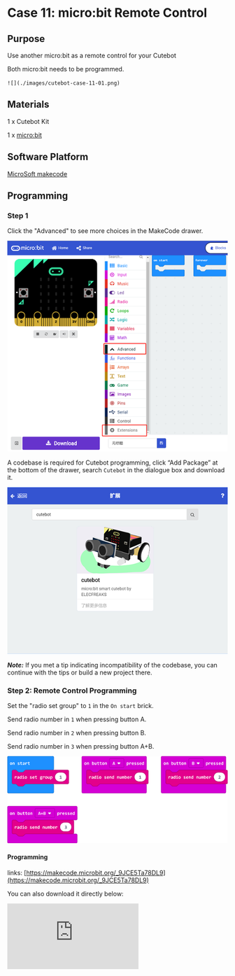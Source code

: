 # Case 11: micro:bit Remote Control

## Purpose

Use another micro:bit as a remote control for your Cutebot

Both micro:bit needs to be programmed.

``![](./images/cutebot-case-11-01.png)``

## Materials

1 x Cutebot Kit

1 x [micro:bit](https://www.elecfreaks.com/microbit_edu.html)

## Software Platform


[MicroSoft makecode](https://makecode.microbit.org/#)

## Programming


### Step 1

Click the "Advanced" to see more choices in the MakeCode drawer.

![](./images/cutebot-pk-1.png)

A codebase is required for Cutebot programming, click “Add Package” at the bottom of the drawer, search `Cutebot` in the dialogue box and download it.

![](./images/cutebot-pk-11.png)

***Note:*** If you met a tip indicating incompatibility of the codebase, you can continue with the tips or build a new project there.

### Step 2: Remote Control Programming

Set the "radio set group" to `1` in the `On start` brick.

Send radio number in `1` when pressing button A.

Send radio number in `2` when pressing button B.

Send radio number in `3` when pressing button A+B.

![](./images/case_11_01.png)

#### Programming

links: [https://makecode.microbit.org/_9JCE5Ta78DL9](https://makecode.microbit.org/_9JCE5Ta78DL9)

You can also download it directly below:

<div
    style={{
        position: 'relative',
        paddingBottom: '60%',
        overflow: 'hidden',
    }}
>
    <iframe
        src="https://makecode.microbit.org/_9JCE5Ta78DL9"
        frameborder="0"
        sandbox="allow-popups allow-forms allow-scripts allow-same-origin"
        style={{
            position: 'absolute',
            width: '100%',
            height: '100%',
        }}
    />
</div>

### Step 3: Cutebot Programming


Drag "show icon" brick into the `On start` brick and set the "radio set group" to `1`. Items must be the same with the remote control for the correct match.

Drag three "if" bricks into the `on radio received` brick and judge if the received number is `1`,  `2` or `3`.

When the received number is `1`, turn left.

When the received number is `2`, turn right.

When the received number is `3`, go straight.

![](./images/case_11_02.png)

#### Programming

Links: [https://makecode.microbit.org/_eTEdPEKvRHEa](https://makecode.microbit.org/_eTEdPEKvRHEa)

You can also download it directly below:

<div
    style={{
        position: 'relative',
        paddingBottom: '60%',
        overflow: 'hidden',
    }}
>
    <iframe
        src="https://makecode.microbit.org/_eTEdPEKvRHEa"
        frameborder="0"
        sandbox="allow-popups allow-forms allow-scripts allow-same-origin"
        style={{
            position: 'absolute',
            width: '100%',
            height: '100%',
        }}
    />
</div>

## Result

When button A+B being pressed on the remote control, the Cutebot goes straight.

When button A being pressed on the remote control, the Cutebot turns left.

When button B being pressed on the remote control, the Cutebot turns right.

![](./images/cutebot-case-11.gif)

## Exploration
---

## FAQ
---

## Relevant Files
---
